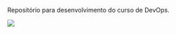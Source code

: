 Repositório para desenvolvimento do curso de DevOps.


<img src ="https://cdn.jsdelivr.net/gh/devicons/devicon@v2.15.1/devicon.min.css">